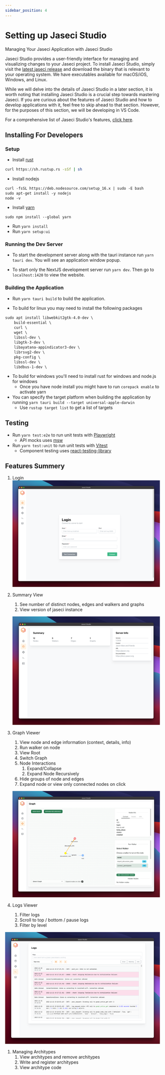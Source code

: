 ```yaml
---
sidebar_position: 4
---
```


# Setting up Jaseci Studio

Managing Your Jaseci Application with Jaseci Studio

Jaseci Studio provides a user-friendly interface for managing and visualizing changes to your Jaseci project. To install Jaseci Studio, simply visit the [latest jaseci release](https://github.com/Jaseci-Labs/jaseci/releases/latest) and download the binary that is relevant to your operating system. We have executables available for macOS/iOS, Windows, and Linux.

While we will delve into the details of Jaseci Studio in a later section, it is worth noting that installing Jaseci Studio is a crucial step towards mastering Jaseci. If you are curious about the features of Jaseci Studio and how to develop applications with it, feel free to skip ahead to that section. However, for the purposes of this section, we will be developing in VS Code.

For a comprehensive list of Jaseci Studio's features, [click here](https://github.com/Jaseci-Labs/jaseci/blob/main/jaseci_studio/features.md).

## Installing For Developers

### Setup

- Install [rust](https://www.rust-lang.org/learn/get-started)
```bash
curl https://sh.rustup.rs -sSf | sh
```
- Install nodejs
```
curl -fsSL https://deb.nodesource.com/setup_16.x | sudo -E bash
sudo apt-get install -y nodejs
node -v
```
- Install [yarn](https://classic.yarnpkg.com/lang/en/docs/install/)
```
sudo npm install --global yarn
```
- Run `yarn install`
- Run `yarn setup:ui`

### Running the Dev Server

- To start the development server along with the tauri instance run `yarn tauri dev`. You will see an application window popup.

- To start only the NextJS development server run `yarn dev`. Then go to `localhost:1420` to view the website.

### Building the Application

- Run `yarn tauri build` to build the application.

- To build for linux you may need to install the following packages

```
sudo apt install libwebkit2gtk-4.0-dev \
    build-essential \
    curl \
    wget \
    libssl-dev \
    libgtk-3-dev \
    libayatana-appindicator3-dev \
    librsvg2-dev \
    pkg-config \
    libssl-dev \
    libdbus-1-dev \
```

- To build for windows you'll need to install rust for windows and node.js for windows
  - Once you have node install you might have to run `corepack enable` to activate yarn
- You can specify the target platform when building the application by running `yarn tauri build --target universal-apple-darwin`
  - Use `rustup target list` to get a list of targets

## Testing

- Run `yarn test:e2e` to run unit tests with [Playwright](https://playwright.dev/)
  - API mocks uses [msw](https://mswjs.io/)
- Run `yarn test:unit` to run unit tests with [Vitest](https://vitest.dev/)
  - Component testing uses [react-testing-library](https://testing-library.com/docs/react-testing-library/intro)

## Features Summery

1. Login
   ![login view](img/login.png)

2. Summary View
   1. See number of distinct nodes, edges and walkers and graphs
   2. View version of jaseci instance

   ![summary view](img/summary_view.png)

3. Graph Viewer
   1. View node and edge information (context, details, info)
   2. Run walker on node
   3. View Root
   4. Switch Graph
   5. Node Interactions
      1. Expand/Collapse
      2. Expand Node Recursively
   6. Hide groups of node and edges
   7. Expand node or view only connected nodes on click

   ![graph viewer](img/graph_viewer.png)

4. Logs Viewer
   1. Filter logs
   2. Scroll to top / bottom / pause logs
   3. Filter by level

  ![logs viewer](img/logs_viewer.png)

1. Managing Architypes
   1. View architypes and remove architypes
   2. Write and register architypes
   3. View architype code